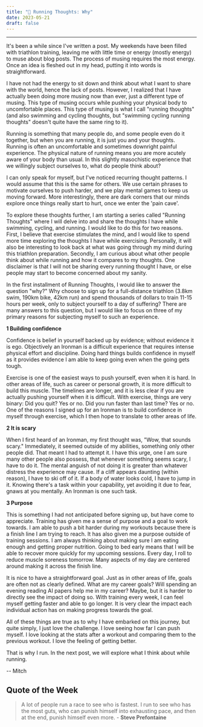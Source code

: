 ```yaml
---
title: "🏃 Running Thoughts: Why"
date: 2023-05-21
draft: false
---
```


---

It's been a while since I've written a post. My weekends have been filled with triathlon training, leaving me with little time or energy (mostly energy) to muse about blog posts. The process of musing requires the most energy. Once an idea is fleshed out in my head, putting it into words is straightforward.

I have not had the energy to sit down and think about what I want to share with the world, hence the lack of posts. However, I realized that I have actually been doing more musing now than ever, just a different type of musing. This type of musing occurs while pushing your physical body to uncomfortable places. This type of musing is what I call "running thoughts" (and also swimming and cycling thoughts, but "swimming cycling running thoughts" doesn't quite have the same ring to it).

Running is something that many people do, and some people even do it together, but when you are running, it is just you and your thoughts. Running is often an uncomfortable and sometimes downright painful experience. The physical nature of running means you are more acutely aware of your body than usual. In this slightly masochistic experience that we willingly subject ourselves to, what do people think about?

I can only speak for myself, but I've noticed recurring thought patterns. I would assume that this is the same for others. We use certain phrases to motivate ourselves to push harder, and we play mental games to keep us moving forward. More interestingly, there are dark corners that our minds explore once things really start to hurt, once we enter the 'pain cave'.

To explore these thoughts further, I am starting a series called "Running Thoughts" where I will delve into and share the thoughts I have while swimming, cycling, and running. I would like to do this for two reasons. First, I believe that exercise stimulates the mind, and I would like to spend more time exploring the thoughts I have while exercising. Personally, it will also be interesting to look back at what was going through my mind during this triathlon preparation. Secondly, I am curious about what other people think about while running and how it compares to my thoughts. One disclaimer is that I will not be sharing every running thought I have, or else people may start to become concerned about my sanity.

In the first installment of Running Thoughts, I would like to answer the question "why?" Why choose to sign up for a full-distance triathlon (3.8km swim, 190km bike, 42km run) and spend thousands of dollars to train 11-15 hours per week, only to subject yourself to a day of suffering? There are many answers to this question, but I would like to focus on three of my primary reasons for subjecting myself to such an experience.

**1 Building confidence**

Confidence is belief in yourself backed up by evidence; without evidence it is ego. Objectively an Ironman is a difficult experience that requires intense physical effort and discipline. Doing hard things builds confidence in myself as it provides evidence I am able to keep going even when the going gets tough.

Exercise is one of the easiest ways to push yourself, even when it is hard. In other areas of life, such as career or personal growth, it is more difficult to build this muscle. The timelines are longer, and it is less clear if you are actually pushing yourself when it is difficult. With exercise, things are very binary: Did you quit? Yes or no. Did you run faster than last time? Yes or no. One of the reasons I signed up for an Ironman is to build confidence in myself through exercise, which I then hope to translate to other areas of life.

**2 It is scary**

When I first heard of an Ironman, my first thought was, "Wow, that sounds scary." Immediately, it seemed outside of my abilities, something only other people did. That meant I had to attempt it. I have this urge, one I am sure many other people also possess, that whenever something seems scary, I have to do it. The mental anguish of not doing it is greater than whatever distress the experience may cause. If a cliff appears daunting (within reason), I have to ski off of it. If a body of water looks cold, I have to jump in it. Knowing there's a task within your capability, yet avoiding it due to fear, gnaws at you mentally. An Ironman is one such task.

**3 Purpose**

This is something I had not anticipated before signing up, but have come to appreciate. Training has given me a sense of purpose and a goal to work towards. I am able to push a bit harder during my workouts because there is a finish line I am trying to reach. It has also given me a purpose outside of training sessions. I am always thinking about making sure I am eating enough and getting proper nutrition. Going to bed early means that I will be able to recover more quickly for my upcoming sessions. Every day, I roll to reduce muscle soreness tomorrow. Many aspects of my day are centered around making it across the finish line.

It is nice to have a straightforward goal. Just as in other areas of life, goals are often not as clearly defined. What are my career goals? Will spending an evening reading AI papers help me in my career? Maybe, but it is harder to directly see the impact of doing so. With training every week, I can feel myself getting faster and able to go longer. It is very clear the impact each individual action has on making progress towards the goal.

All of these things are true as to why I have embarked on this journey, but quite simply, I just love the challenge. I love seeing how far I can push myself. I love looking at the stats after a workout and comparing them to the previous workout. I love the feeling of getting better.

That is why I run. In the next post, we will explore what I think about while running.

-- Mitch

## Quote of the Week

> A lot of people run a race to see who is fastest. I run to see who has the most guts, who can punish himself into exhausting pace, and then at the end, punish himself even more. - **Steve Prefontaine**
